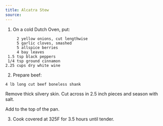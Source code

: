 ```yaml
---
title: Alcatra Stew
source: 
---
```


1) On a cold Dutch Oven, put:

```
     2 yellow onions, cut lengthwise
     5 garlic cloves, smashed
     5 allspice berries
     4 bay leaves
 1.5 tsp black peppers
 1/4 tsp ground cinnamon
2.25 cups dry white wine
```

2) Prepare beef:

```
4 lb long cut beef boneless shank
```

Remove thick silvery skin. Cut across in 2.5 inch pieces and season with salt.

Add to the top of the pan.

3) Cook covered at 325F for 3.5 hours until tender.

